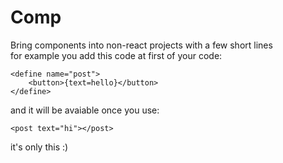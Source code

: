 # Comp
Bring components into non-react projects with a few short lines<br>
for example you add this code at first of your code:
```
<define name="post">
    <button>{text=hello}</button>
</define>
```
and it will be avaiable once you use:
<br>
```
<post text="hi"></post>
```
it's only this :)
